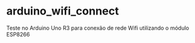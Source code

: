 # arduino_wifi_connect
Teste no  Arduino Uno R3 para conexão de rede Wifi utilizando o módulo ESP8266
